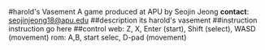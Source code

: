 #harold's Vasement
A game produced at APU by Seojin Jeong
**contact**: seojinjeong18@apu.edu
##description
its harold's vasement
##instruction
instruction go here
##control 
web: Z, X, Enter (start), Shift (select), WASD (movement)
rom: A,B, start selec, D-pad (movement)